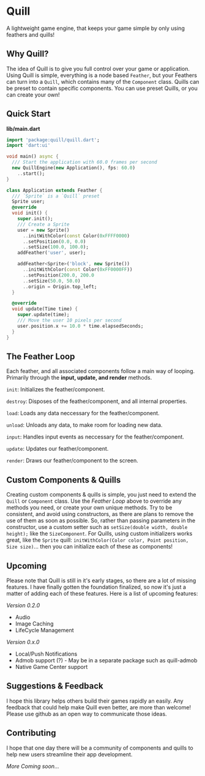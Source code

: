 # Quill

A lightweight game engine, that keeps your game simple by only using feathers and quills!

## Why Quill?

The idea of Quill is to give you full control over your game or application.  
Using Quill is simple, everything is a node based `Feather`, but your Feathers can
turn into a `Quill`, which contains many of the `Component` class.  Quills can be
preset to contain specific components.  You can use preset Quills, or you can 
create your own!

## Quick Start

**lib/main.dart**
```dart
import 'package:quill/quill.dart';
import 'dart:ui'

void main() async {
  /// Start the application with 60.0 frames per second
  new QuillEngine(new Application(), fps: 60.0)
    ..start();
}

class Application extends Feather {
  /// `Sprite` is a `Quill` preset
  Sprite user;
  @override
  void init() {
    super.init();
    /// Create a Sprite
    user = new Sprite()
      ..initWithColor(const Color(0xFFFF0000)
      ..setPosition(0.0, 0.0)
      ..setSize(100.0, 100.0);
    addFeather('user', user);

    addFeather<Sprite>('block', new Sprite())
      ..initWithColor(const Color(0xFF0000FF))
      ..setPosition(200.0, 200.0
      ..setSize(50.0, 50.0)
      ..origin = Origin.top_left;
  }

  @override
  void update(Time time) {
    super.update(time);
    /// Move the user 10 pixels per second
    user.position.x += 10.0 * time.elapsedSeconds;
  }
}
```
## The Feather Loop

Each feather, and all associated components follow a main way of looping. 
Primarily through the **input, update, and render** methods.

`init`: Initializes the feather/component.

`destroy`: Disposes of the feather/component, and all internal properties.

`load`: Loads any data neccessary for the feather/component.

`unload`: Unloads any data, to make room for loading new data.

`input`: Handles input events as neccessary for the feather/component.

`update`: Updates our feather/component.

`render`: Draws our feather/component to the screen.

## Custom Components & Quills

Creating custom components & quills is simple, you just need to extend the `Quill` or 
`Component` class.  Use the *Feather Loop* above to override any methods you need, or
create your own unique methods.  Try to be consistent, and avoid using constructors, 
as there are plans to remove the use of them as soon as possible.  So, rather than 
passing parameters in the constructor, use a custom setter such as 
`setSize(double width, double height);` like the `SizeComponent`.  For Quills, using 
custom initializers works great, like the `Sprite` quill:
`initWithColor(Color color, Point position, Size size)`... then you can initialize 
each of these as components!

## Upcoming

Please note that Quill is still in it's early stages, so there are a lot of missing features.
I have finally gotten the foundation finalized, so now it's just a matter of adding each of
these features.  Here is a list of upcoming features:

*Version 0.2.0*
* Audio
* Image Caching
* LifeCycle Management

*Version 0.x.0*
* Local/Push Notifications
* Admob support (?) - May be in a separate package such as quill-admob
* Native Game Center support


## Suggestions & Feedback

I hope this library helps others build their games rapidly an easily.  Any feedback that 
could help make Quill even better, are more than welcome!  Please use github as an open
way to communicate those ideas. 

## Contributing

I hope that one day there will be a community of components and quills to help new users 
streamline their app development.

_More Coming soon..._
